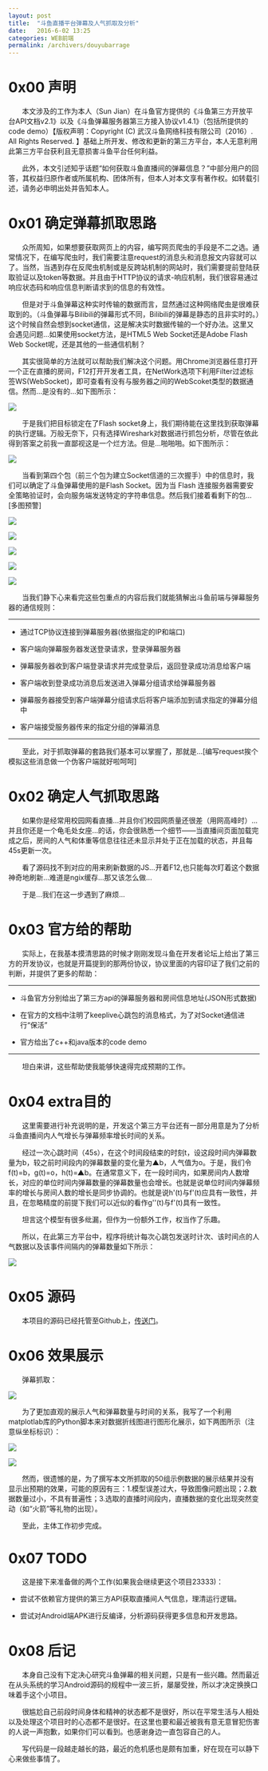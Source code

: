 ```yaml
---
layout: post
title:  "斗鱼直播平台弹幕及人气抓取及分析"
date:   2016-6-02 13:25
categories: WEB前端
permalink: /archivers/douyubarrage
---
```


# 0x00 声明

&#160; &#160; &#160; &#160;本文涉及的工作为本人（Sun Jian）在斗鱼官方提供的《斗鱼第三方开放平台API文档v2.1》以及《斗鱼弹幕服务器第三方接入协议v1.4.1》（包括所提供的code demo）【版权声明：Copyright (C) 武汉斗鱼网络科技有限公司（2016）. All Rights Reserved.
】基础上所开发、修改和更新的第三方平台，本人无意利用此第三方平台获利且无意损害斗鱼平台任何利益。

&#160; &#160; &#160; &#160;此外，本文引述知乎话题“如何获取斗鱼直播间的弹幕信息？”中部分用户的回答，其权益归原作者或所属机构、团体所有，但本人对本文享有著作权。如转载引述，请务必申明出处并告知本人。

# 0x01 确定弹幕抓取思路

&#160; &#160; &#160; &#160;众所周知，如果想要获取网页上的内容，编写网页爬虫的手段是不二之选。通常情况下，在编写爬虫时，我们需要注意request的消息头和消息报文内容就可以了。当然，当遇到存在反爬虫机制或是反跨站机制的网站时，我们需要提前登陆获取验证以及token等数据。并且由于HTTP协议的请求-响应机制，我们很容易通过响应状态码和响应信息判断请求到的信息的有效性。

&#160; &#160; &#160; &#160;但是对于斗鱼弹幕这种实时传输的数据而言，显然通过这种网络爬虫是很难获取到的。（斗鱼弹幕与Bilibili的弹幕形式不同，Bilibili的弹幕是静态的且非实时的。）这个时候自然会想到socket通信，这是解决实时数据传输的一个好办法。这里又会遇见问题...如果使用socket方法，是HTML5 Web Socket还是Adobe Flash Web Socket呢，还是其他的一些通信机制？

&#160; &#160; &#160; &#160;其实很简单的方法就可以帮助我们解决这个问题。用Chrome浏览器任意打开一个正在直播的房间，F12打开开发者工具，在NetWork选项下利用Filter过滤标签WS(WebSocket)，即可查看有没有与服务器之间的WebScoket类型的数据通信。然而...是没有的...如下图所示：

<p><img src="/img/dybarr0.png" /></p>

&#160; &#160; &#160; &#160;于是我们把目标锁定在了Flash socket身上，我们期待能在这里找到获取弹幕的执行逻辑。万般无奈下，只有选择Wireshark对数据进行抓包分析，尽管在依此得到答案之前我一直鄙视这是一个烂方法。但是...啪啪啪。如下图所示：

<p><img src="/img/dybarr1.png" /></p>

&#160; &#160; &#160; &#160;当看到第四个包（前三个包为建立Socket信道的三次握手）中的<policy-file-request/>信息时，我们可以确定了斗鱼弹幕使用的是Flash Socket。因为当 Flash 连接服务器需要安全策略验证时，会向服务端发送特定的字符串信息<policy-file-request/>。然后我们接着看剩下的包...[多图预警]

<p><img src="/img/dybarr2.png" /></p>
<p><img src="/img/dybarr3.png" /></p>
<p><img src="/img/dybarr4.png" /></p>
<p><img src="/img/dybarr5.png" /></p>
<p><img src="/img/dybarr6.png" /></p>

&#160; &#160; &#160; &#160;当我们静下心来看完这些包重点的内容后我们就能猜解出斗鱼前端与弹幕服务器的通信规则：

*****

+ 通过TCP协议连接到弹幕服务器(依据指定的IP和端口)

+ 客户端向弹幕服务器发送登录请求，登录弹幕服务器

+ 弹幕服务器收到客户端登录请求并完成登录后，返回登录成功消息给客户端

+ 客户端收到登录成功消息后发送进入弹幕分组请求给弹幕服务器

+ 弹幕服务器接受到客户端弹幕分组请求后将客户端添加到请求指定的弹幕分组中 

+ 客户端接受服务器传来的指定分组的弹幕消息

*****

&#160; &#160; &#160; &#160;至此，对于抓取弹幕的套路我们基本可以掌握了，那就是...[编写request挨个模拟这些消息做一个伪客户端就好啦呵呵]

# 0x02 确定人气抓取思路

&#160; &#160; &#160; &#160;如果你是经常用校园网看直播...并且你们校园网质量还很差（用网高峰时）...并且你还是一个龟毛处女座...的话，你会很熟悉一个细节——当直播间页面加载完成之后，房间的人气和体重等信息往往还未显示并处于正在加载的状态，并且每45s更新一次。

&#160; &#160; &#160; &#160;看了源码找不到对应的用来刷新数据的JS...开着F12,也只能每次盯着这个数据神奇地刷新...难道是ngix缓存...那又该怎么做...

&#160; &#160; &#160; &#160;于是...我们在这一步遇到了麻烦...

# 0x03 官方给的帮助

&#160; &#160; &#160; &#160;实际上，在我基本摸清思路的时候才刚刚发现斗鱼在开发者论坛上给出了第三方的开发协议，也就是开篇提到的那两份协议，协议里面的内容印证了我们之前的判断，并提供了更多的帮助：

*****

+ 斗鱼官方分别给出了第三方api的弹幕服务器和房间信息地址(JSON形式数据)

+ 在官方的文档中注明了keeplive心跳包的消息格式，为了对Socket通信进行“保活”

+ 官方给出了c++和java版本的code demo

*****

&#160; &#160; &#160; &#160;坦白来讲，这些帮助使我能够快速得完成预期的工作。

# 0x04 extra目的

&#160; &#160; &#160; &#160;这里需要进行补充说明的是，开发这个第三方平台还有一部分用意是为了分析斗鱼直播间内人气增长与弹幕频率增长时间的关系。

&#160; &#160; &#160; &#160;经过一次心跳时间（45s），在这个时间段结束的时刻t，设这段时间内弹幕数量为b，较之前时间段内的弹幕数量的变化量为▲b，人气值为o。于是，我们令f(t)=b，g(t)=o，h(t)=▲b。在通常意义下，在一段时间内，如果房间内人数增长，对应的单位时间内弹幕数量的弹幕数量也会增长。也就是说单位时间内弹幕频率的增长与房间人数的增长是同步协调的。也就是说h'(t)与f'(t)应具有一致性，并且，在忽略精度的前提下我们可以近似的看作g''(t)与f'(t)具有一致性。

&#160; &#160; &#160; &#160;坦言这个模型有很多纰漏，但作为一份额外工作，权当作了乐趣。

&#160; &#160; &#160; &#160;所以，在此第三方平台中，程序将统计每次心跳包发送时计次、该时间点的人气数据以及该事件间隔内的弹幕数量如下所示：

<p><img src="/img/dybarr7.png" /></p>

# 0x05 源码

&#160; &#160; &#160; &#160;本项目的源码已经托管至Github上，[传送门]()。

# 0x06 效果展示

&#160; &#160; &#160; &#160;弹幕抓取：

<p><img src="/img/dybarr8.png" /></p>

&#160; &#160; &#160; &#160;为了更加直观的展示人气和弹幕数量与时间的关系，我写了一个利用matplotlab库的Python脚本来对数据折线图进行图形化展示，如下两图所示（注意纵坐标标识）：

<p><img src="/img/dybarr9.png" /></p>

<p><img src="/img/dybarr10.png" /></p>

&#160; &#160; &#160; &#160;然而，很遗憾的是，为了撰写本文所抓取的50组示例数据的展示结果并没有显示出预期的效果，可能的原因有三：1.模型误差过大，导致图像问题出现；2.数据数量过小，不具有普遍性；3.选取的直播时间段内，直播数据的变化出现突然变动（如“火箭”等礼物的出现）。

&#160; &#160; &#160; &#160;至此，主体工作初步完成。

# 0x07 TODO

&#160; &#160; &#160; &#160;这是接下来准备做的两个工作(如果我会继续更这个项目23333)：

+ 尝试不依赖官方提供的第三方API获取直播间人气信息，理清运行逻辑。

+ 尝试对Android端APK进行反编译，分析源码获得更多信息和开发思路。

# 0x08 后记

&#160; &#160; &#160; &#160;本身自己没有下定决心研究斗鱼弹幕的相关问题，只是有一些兴趣。然而最近在从头系统的学习Android源码的规程中一波三折，屡屡受挫，所以才决定换换口味着手这个小项目。

&#160; &#160; &#160; &#160;很尴尬自己前段时间身体和精神的状态都不是很好，所以在平常生活与人相处以及处理这个项目时的心态都不是很好。在这里也要和最近被我有意无意冒犯伤害的人说一声抱歉，如果你们可以看到。也感谢身边一直包容自己的人。

&#160; &#160; &#160; &#160;写代码是一段越走越长的路，最近的危机感也是颇有加重，好在现在可以静下心来做些事情了。